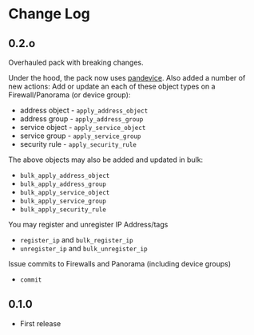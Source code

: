 # Change Log
## 0.2.o
Overhauled pack with breaking changes.

Under the hood, the pack now uses [pandevice](https://github.com/PaloAltoNetworks/pandevice). Also added a number of new actions:
Add or update an each of these object types on a Firewall/Panorama (or device group):
- address object - `apply_address_object`
- address group - `apply_address_group`
- service object - `apply_service_object`
- service group - `apply_service_group`
- security rule - `apply_security_rule`

The above objects may also be added and updated in bulk:
- `bulk_apply_address_object`
- `bulk_apply_address_group`
- `bulk_apply_service_object`
- `bulk_apply_service_group`
- `bulk_apply_security_rule`

You may register and unregister IP Address/tags
- `register_ip` and `bulk_register_ip`
- `unregister_ip` and `bulk_unregister_ip`

Issue commits to Firewalls and Panorama (including device groups)
- `commit`

## 0.1.0
- First release
